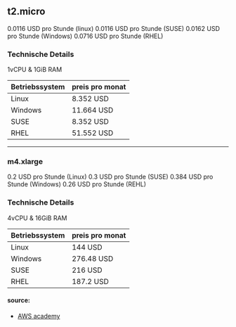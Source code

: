 ## t2.micro 
0.0116 USD pro Stunde (linux)
0.0116 USD pro Stunde (SUSE)
0.0162 USD pro Stunde (Windows)
0.0716 USD pro Stunde (RHEL)


### Technische Details

1vCPU & 1GiB RAM

| Betriebssystem | preis pro monat | 
|----------------|-----------------|
| Linux | 8.352 USD | 
| Windows | 11.664 USD |
| SUSE | 8.352 USD |
| RHEL | 51.552 USD |

---

### m4.xlarge
0.2 USD pro Stunde (Linux)
0.3 USD pro Stunde (SUSE)
0.384 USD pro Stunde (Windows)
0.26 USD pro Stunde (REHL)


### Technische Details

4vCPU & 16GiB RAM

| Betriebssystem | preis pro monat |
|----------------|-----------------|
| Linux | 144 USD |
| Windows | 276.48 USD |
| SUSE | 216 USD |
| RHEL | 187.2 USD |

#### source:
- [AWS academy](https://us-east-1.console.aws.amazon.com/ec2/home?region=us-east-1#LaunchInstances:)


